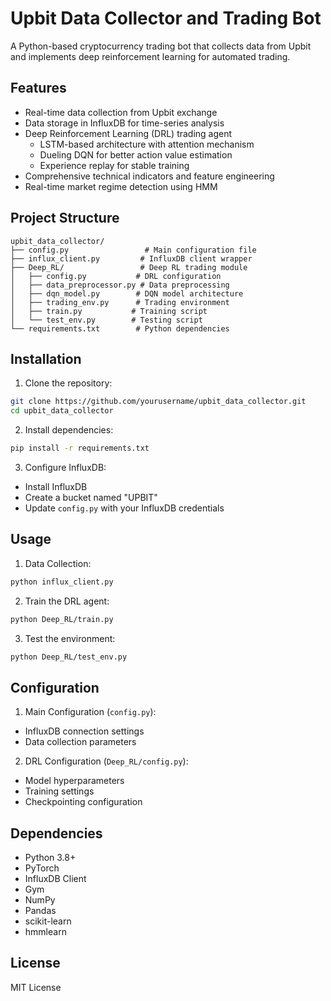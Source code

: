 # Upbit Data Collector and Trading Bot

A Python-based cryptocurrency trading bot that collects data from Upbit and implements deep reinforcement learning for automated trading.

## Features

- Real-time data collection from Upbit exchange
- Data storage in InfluxDB for time-series analysis
- Deep Reinforcement Learning (DRL) trading agent
  - LSTM-based architecture with attention mechanism
  - Dueling DQN for better action value estimation
  - Experience replay for stable training
- Comprehensive technical indicators and feature engineering
- Real-time market regime detection using HMM

## Project Structure

```
upbit_data_collector/
├── config.py                 # Main configuration file
├── influx_client.py         # InfluxDB client wrapper
├── Deep_RL/                 # Deep RL trading module
│   ├── config.py           # DRL configuration
│   ├── data_preprocessor.py # Data preprocessing
│   ├── dqn_model.py        # DQN model architecture
│   ├── trading_env.py      # Trading environment
│   ├── train.py           # Training script
│   └── test_env.py        # Testing script
└── requirements.txt        # Python dependencies
```

## Installation

1. Clone the repository:
```bash
git clone https://github.com/yourusername/upbit_data_collector.git
cd upbit_data_collector
```

2. Install dependencies:
```bash
pip install -r requirements.txt
```

3. Configure InfluxDB:
- Install InfluxDB
- Create a bucket named "UPBIT"
- Update `config.py` with your InfluxDB credentials

## Usage

1. Data Collection:
```bash
python influx_client.py
```

2. Train the DRL agent:
```bash
python Deep_RL/train.py
```

3. Test the environment:
```bash
python Deep_RL/test_env.py
```

## Configuration

1. Main Configuration (`config.py`):
- InfluxDB connection settings
- Data collection parameters

2. DRL Configuration (`Deep_RL/config.py`):
- Model hyperparameters
- Training settings
- Checkpointing configuration

## Dependencies

- Python 3.8+
- PyTorch
- InfluxDB Client
- Gym
- NumPy
- Pandas
- scikit-learn
- hmmlearn

## License

MIT License 